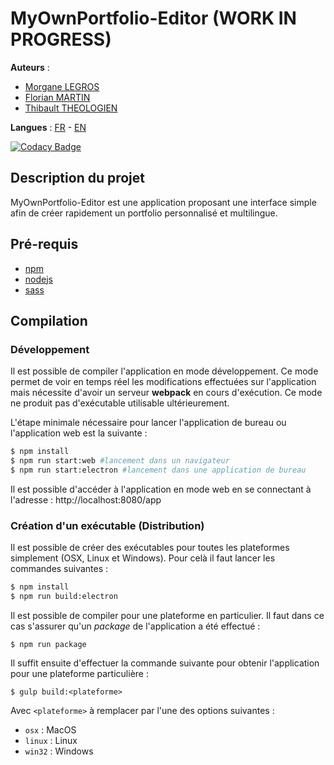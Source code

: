 # MyOwnPortfolio-Editor (WORK IN PROGRESS)

__Auteurs__ :
* [Morgane LEGROS](https://github.com/morgane1806/)
* [Florian MARTIN](https://github.com/Nistof/)
* [Thibault THEOLOGIEN](https://github.com/MacBootglass/)

__Langues__ : [FR](./README.md) - [EN](./README_EN.md)

[![Codacy Badge](https://api.codacy.com/project/badge/Grade/57f5ea01a90d4a228747fe587d05184c)](https://www.codacy.com/app/MacBootglass/myOwnPortfolio-editor?utm_source=github.com&amp;utm_medium=referral&amp;utm_content=myOwnPortfolio-team/myOwnPortfolio-editor&amp;utm_campaign=Badge_Grade)

## Description du projet

MyOwnPortfolio-Editor est une application proposant une interface simple afin de créer rapidement un portfolio personnalisé et multilingue.

## Pré-requis

* [npm](https://docs.npmjs.com)
* [nodejs](https://nodejs.org/en/)
* [sass](http://sass-lang.com)

## Compilation

### Développement

Il est possible de compiler l'application en mode développement. Ce mode permet de voir en temps réel les modifications effectuées sur l'application mais
nécessite d'avoir un serveur **webpack** en cours d'exécution. Ce mode ne produit pas d'exécutable utilisable ultérieurement.

L'étape minimale nécessaire pour lancer l'application de bureau ou l'application web est la suivante :

```sh
$ npm install
$ npm run start:web #lancement dans un navigateur
$ npm run start:electron #lancement dans une application de bureau
```

Il est possible d'accéder à l'application en mode web en se connectant à l'adresse : http://localhost:8080/app

### Création d'un exécutable (Distribution)

Il est possible de créer des exécutables pour toutes les plateformes simplement (OSX, Linux et Windows). Pour celà il faut lancer les commandes suivantes :

```sh
$ npm install
$ npm run build:electron
```

Il est possible de compiler pour une plateforme en particulier. Il faut dans ce cas s'assurer qu'un _package_ de l'application a été effectué :

```
$ npm run package
```

Il suffit ensuite d'effectuer la commande suivante pour obtenir l'application pour une plateforme particulière :

```
$ gulp build:<plateforme>
```

Avec ```<plateforme>``` à remplacer par l'une des options suivantes :
* ```osx``` : MacOS
* ```linux``` : Linux
* ```win32``` : Windows
